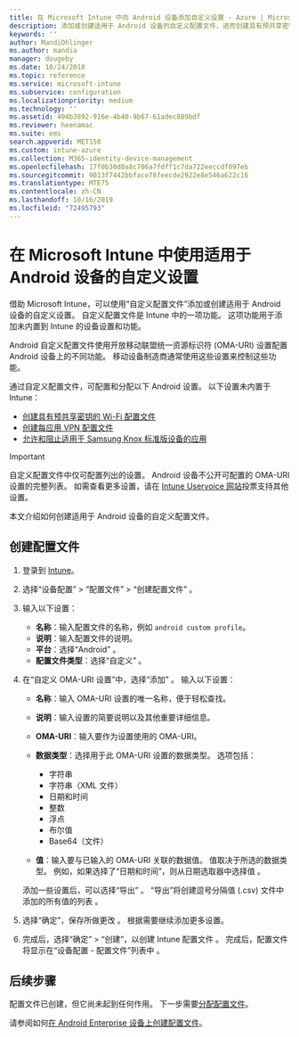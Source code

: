 ```yaml
---
title: 在 Microsoft Intune 中向 Android 设备添加自定义设置 - Azure | Microsoft Docs
description: 添加或创建适用于 Android 设备的自定义配置文件，进而创建具有预共享密钥的 WiFi 配置文件、按每个应用创建 VPN 配置文件，或在 Microsoft Intune 中允许/阻止适用于 Samsung Knox 标准设备的应用
keywords: ''
author: MandiOhlinger
ms.author: mandia
manager: dougeby
ms.date: 10/24/2018
ms.topic: reference
ms.service: microsoft-intune
ms.subservice: configuration
ms.localizationpriority: medium
ms.technology: ''
ms.assetid: 494b3892-916e-4b40-9b67-61adec889bdf
ms.reviewer: heenamac
ms.suite: ems
search.appverid: MET150
ms.custom: intune-azure
ms.collection: M365-identity-device-management
ms.openlocfilehash: 17f0b30d0a8c706a7fdff1c7da722eeccdf097eb
ms.sourcegitcommit: 9013f7442bbface78feecde2922e8e546a622c16
ms.translationtype: MTE75
ms.contentlocale: zh-CN
ms.lasthandoff: 10/16/2019
ms.locfileid: "72495793"
---
```

# <a name="use-custom-settings-for-android-devices-in-microsoft-intune"></a>在 Microsoft Intune 中使用适用于 Android 设备的自定义设置

借助 Microsoft Intune，可以使用“自定义配置文件”添加或创建适用于 Android 设备的自定义设置。 自定义配置文件是 Intune 中的一项功能。 这项功能用于添加未内置到 Intune 的设备设置和功能。

Android 自定义配置文件使用开放移动联盟统一资源标识符 (OMA-URI) 设置配置 Android 设备上的不同功能。 移动设备制造商通常使用这些设置来控制这些功能。

通过自定义配置文件，可配置和分配以下 Android 设置。 以下设置未内置于 Intune：

- [创建具有预共享密钥的 Wi-Fi 配置文件](/intune/wi-fi-profile-shared-key)
- [创建每应用 VPN 配置文件](/intune/android-pulse-secure-per-app-vpn)
- [允许和阻止适用于 Samsung Knox 标准版设备的应用](/intune/samsung-knox-apps-allow-block)

>[!IMPORTANT]
> 自定义配置文件中仅可配置列出的设置。 Android 设备不公开可配置的 OMA-URI 设置的完整列表。 如需查看更多设置，请在 [Intune Uservoice 网站](https://microsoftintune.uservoice.com/forums/291681-ideas)投票支持其他设置。

本文介绍如何创建适用于 Android 设备的自定义配置文件。

## <a name="create-the-profile"></a>创建配置文件

1. 登录到 [Intune](https://go.microsoft.com/fwlink/?linkid=2090973)。
2. 选择“设备配置” > “配置文件” > “创建配置文件”    。
3. 输入以下设置：

    - **名称**：输入配置文件的名称，例如 `android custom profile`。
    - **说明**：输入配置文件的说明。
    - **平台**：选择“Android”  。
    - **配置文件类型**：选择“自定义”  。

4. 在“自定义 OMA-URI 设置”中，选择“添加”   。 输入以下设置：

    - **名称**：输入 OMA-URI 设置的唯一名称，便于轻松查找。
    - **说明**：输入设置的简要说明以及其他重要详细信息。
    - **OMA-URI**：输入要作为设置使用的 OMA-URI。
    - **数据类型**：选择用于此 OMA-URI 设置的数据类型。 选项包括：

      - 字符串
      - 字符串（XML 文件）
      - 日期和时间
      - 整数
      - 浮点
      - 布尔值
      - Base64（文件）

    - **值**：输入要与已输入的 OMA-URI 关联的数据值。 值取决于所选的数据类型。 例如，如果选择了“日期和时间”，则从日期选取器中选择值  。

    添加一些设置后，可以选择“导出”  。 “导出”将创建逗号分隔值 (.csv) 文件中添加的所有值的列表  。

5. 选择“确定”，保存所做更改  。 根据需要继续添加更多设置。 
6. 完成后，选择“确定” > “创建”，以创建 Intune 配置文件   。 完成后，配置文件将显示在“设备配置 - 配置文件”列表中  。

## <a name="next-steps"></a>后续步骤

配置文件已创建，但它尚未起到任何作用。 下一步需要[分配配置文件](device-profile-assign.md)。

请参阅如何[在 Android Enterprise 设备上创建配置文件](custom-settings-android-for-work.md)。
